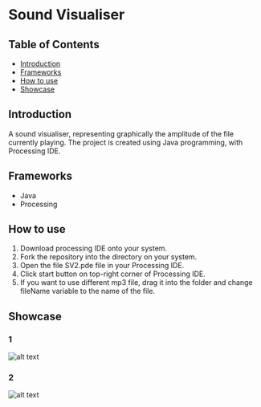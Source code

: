 # Sound Visualiser

## Table of Contents

- [ Introduction ](#introduction)
- [ Frameworks ](#frameworks)
- [ How to use ](#how)
- [ Showcase ](#showcase)

<a name="introduction"></a>
## Introduction

A sound visualiser, representing graphically the amplitude of the file currently playing. The project is created using Java programming, with Processing IDE.

<a name="frameworks"></a>
## Frameworks

- Java
- Processing

<a name="how"></a>
## How to use

1. Download processing IDE onto your system.
2. Fork the repository into the directory on your system.
3. Open the file SV2.pde file in your Processing IDE.
4. Click start button on top-right corner of Processing IDE.
5. If you want to use different mp3 file, drag it into the folder and change fileName variable to the name of the file.

<a name="showcase"></a>
## Showcase

### 1

![alt text]()

### 2

![alt text]()
